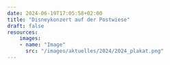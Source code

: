 ```yaml
---
date: 2024-06-19T17:05:58+02:00
title: "Disneykonzert auf der Postwiese"
draft: false
resources:
    images:
    - name: "Image"
      src: "/images/aktuelles/2024/2024_plakat.png"
---
```




